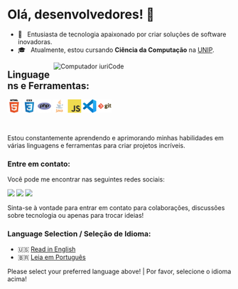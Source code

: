 # Olá, desenvolvedores! 👋

- 🤔 &nbsp; Entusiasta de tecnologia apaixonado por criar soluções de software inovadoras.
- 🎓 &nbsp; Atualmente, estou cursando **Ciência da Computação** na <a href="https://www.unip.br/">UNIP</a>.

<img src="https://raw.githubusercontent.com/MicaelliMedeiros/micaellimedeiros/master/image/computer-illustration.png" min-width="400px" max-width="400px" width="400px" align="right" alt="Computador iuriCode">

## Linguagens e Ferramentas:

<code><img height="30" src="https://raw.githubusercontent.com/github/explore/80688e429a7d4ef2fca1e82350fe8e3517d3494d/topics/html/html.png"></code>
<code><img height="30" src="https://raw.githubusercontent.com/github/explore/80688e429a7d4ef2fca1e82350fe8e3517d3494d/topics/css/css.png"></code>
<code><img height="30" src="https://raw.githubusercontent.com/github/explore/80688e429a7d4ef2fca1e82350fe8e3517d3494d/topics/php/php.png"></code>
<code><img height="30" src="https://raw.githubusercontent.com/github/explore/80688e429a7d4ef2fca1e82350fe8e3517d3494d/topics/java/java.png"></code>
<code><img height="30" src="https://raw.githubusercontent.com/github/explore/80688e429a7d4ef2fca1e82350fe8e3517d3494d/topics/javascript/javascript.png"></code>
<code><img height="30" src="https://raw.githubusercontent.com/github/explore/80688e429a7d4ef2fca1e82350fe8e3517d3494d/topics/visual-studio-code/visual-studio-code.png"></code>
<code><img height="30" src="https://raw.githubusercontent.com/github/explore/80688e429a7d4ef2fca1e82350fe8e3517d3494d/topics/git/git.png"></code>

<br>

Estou constantemente aprendendo e aprimorando minhas habilidades em várias linguagens e ferramentas para criar projetos incríveis.

### Entre em contato:

Você pode me encontrar nas seguintes redes sociais:

<p align="left">
  <a href="https://api.whatsapp.com/send?phone=5511996933977&text=Olá" target="_blank"><img src="https://img.shields.io/badge/WhatsApp-25D366?style=for-the-badge&logo=whatsapp&logoColor=white" target="_blank"></a>
  <a href= "https://www.linkedin.com/in/italo-moura-7779a9232" target="_blank"><img src="https://img.shields.io/badge/-LinkedIn-%230077B5?style=for-the-badge&logo=linkedin&logoColor=white" target="_blank"></a> 
  <a href = "mailto:italomourasant9@gmail.com"><img src="https://img.shields.io/badge/Gmail-D14836?style=for-the-badge&logo=gmail&logoColor=white" target="_blank"></a>
</p>

Sinta-se à vontade para entrar em contato para colaborações, discussões sobre tecnologia ou apenas para trocar ideias!

### Language Selection / Seleção de Idioma:

- 🇺🇸 [Read in English](README.en.md)
- 🇧🇷 [Leia em Português](README.pt.md)

Please select your preferred language above! | Por favor, selecione o idioma acima!
